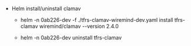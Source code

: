 
* Helm install/uninstall clamav

    * helm -n 0ab226-dev -f ./tfrs-clamav-wiremind-dev.yaml install tfrs-clamav wiremind/clamav --version 2.4.0

    * helm -n 0ab226-dev uninstall tfrs-clamav 
